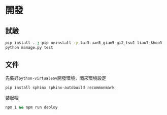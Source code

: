 # 開發

## 試驗
```bash
pip install . ; pip uninstall -y tai5-uan5_gian5-gi2_tsu1-liau7-khoo3
python manage.py test
```

## 文件
先裝好`python-virtualenv`開發環境，閣來環境設定
```bash
pip install sphinx sphinx-autobuild recommonmark
```
裝起哩
```bash
npm i && npm run deploy
```
